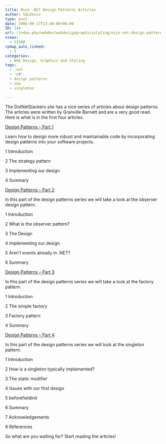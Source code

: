 ```yaml
---
title: Nice .NET Design Patterns Articles
author: SQLDenis
type: post
date: 2008-09-17T13:40:00+00:00
ID: 144
url: /index.php/webdev/webdesigngraphicsstyling/nice-net-design-patterns-articles/
views:
  - 11508
rp4wp_auto_linked:
  - 1
categories:
  - Web Design, Graphics and Styling
tags:
  - .net
  - 'c#'
  - design patterns
  - oop
  - singleton

---
```

The DotNetSlackers site has a nice series of articles about design patterns. The articles were written by Granville Barnett and are a very good read. Here is what is in the first four articles.

[Design Patterns – Part 1][1]
  
Learn how to design more robust and maintainable code by incorporating design patterns into your software projects.
  
1 Introduction
  
2 The strategy pattern
  
3 Implementing our design
  
4 Summary

[Design Patterns – Part 2][2]
  
In this part of the design patterns series we will take a look at the observer design pattern.
  
1 Introduction
  
2 What is the observer pattern?
  
3 The Design
  
4 Implementing our design
  
5 Aren’t events already in .NET?
  
6 Summary

[Design Patterns – Part 3][3]
  
In this part of the design patterns series we will take a look at the factory pattern.
  
1 Introduction
  
2 The simple factory
  
3 Factory pattern
  
4 Summary

[Design Patterns – Part 4][4]
  
In this part of the design patterns series we will look at the singleton pattern.
  
1 Introduction
  
2 How is a singleton typically implemented?
  
3 The static modifier
  
4 Issues with our first design
  
5 beforefieldinit
  
6 Summary
  
7 Acknowledgements
  
8 References

So what are you waiting for? Start reading the articles!

 [1]: http://dotnetslackers.com/articles/designpatterns/Design-Patterns-Part-1.aspx
 [2]: http://dotnetslackers.com/articles/designpatterns/Design-Patterns-Part-2.aspx
 [3]: http://dotnetslackers.com/articles/designpatterns/Design-Patterns-Part-3.aspx
 [4]: http://dotnetslackers.com/articles/designpatterns/Design-Patterns-Part-4.aspx